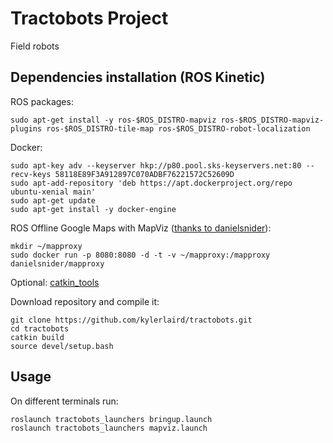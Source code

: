 # Tractobots Project

Field robots

Dependencies installation (ROS Kinetic)
------------
ROS packages:

    sudo apt-get install -y ros-$ROS_DISTRO-mapviz ros-$ROS_DISTRO-mapviz-plugins ros-$ROS_DISTRO-tile-map ros-$ROS_DISTRO-robot-localization

Docker:

    sudo apt-key adv --keyserver hkp://p80.pool.sks-keyservers.net:80 --recv-keys 58118E89F3A912897C070ADBF76221572C52609D
    sudo apt-add-repository 'deb https://apt.dockerproject.org/repo ubuntu-xenial main'
    sudo apt-get update
    sudo apt-get install -y docker-engine

ROS Offline Google Maps with MapViz ([thanks to danielsnider](https://github.com/danielsnider/MapViz-Tile-Map-Google-Maps-Satellite/blob/master/README.md)):

    mkdir ~/mapproxy
    sudo docker run -p 8080:8080 -d -t -v ~/mapproxy:/mapproxy danielsnider/mapproxy
    
Optional: [catkin_tools](http://catkin-tools.readthedocs.io/en/latest/installing.html)

Download repository and compile it:

    git clone https://github.com/kylerlaird/tractobots.git
    cd tractobots
    catkin build
    source devel/setup.bash
    
Usage
------------
On different terminals run:

    roslaunch tractobots_launchers bringup.launch
    roslaunch tractobots_launchers mapviz.launch
    
    
